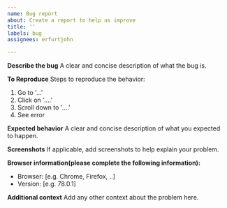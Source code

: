 ```yaml
---
name: Bug report
about: Create a report to help us improve
title: ''
labels: bug
assignees: erfurtjohn

---
```


**Describe the bug**
A clear and concise description of what the bug is.

**To Reproduce**
Steps to reproduce the behavior:
1. Go to '...'
2. Click on '....'
3. Scroll down to '....'
4. See error

**Expected behavior**
A clear and concise description of what you expected to happen.

**Screenshots**
If applicable, add screenshots to help explain your problem.

**Browser information(please complete the following information):**
 - Browser: [e.g. Chrome, Firefox, ..]
 - Version: [e.g. 78.0.1]

**Additional context**
Add any other context about the problem here.
